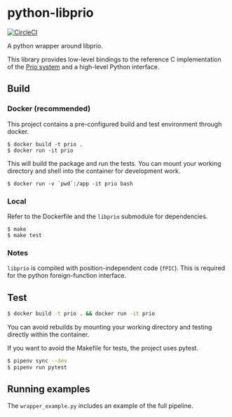 # python-libprio
[![CircleCI](https://circleci.com/gh/acmiyaguchi/python-libprio.svg?style=svg)](https://circleci.com/gh/acmiyaguchi/python-libprio)

A python wrapper around libprio.

This library provides low-level bindings to the reference C implementation of the [Prio system](https://github.com/mozilla/libprio) and a high-level Python interface.


## Build

### Docker (recommended)

This project contains a pre-configured build and test environment through docker.

```
$ docker build -t prio .
$ docker run -it prio
```
This will build the package and run the tests.
You can mount your working directory and shell into the container for development work.

```
$ docker run -v `pwd`:/app -it prio bash
```

### Local

Refer to the Dockerfile and the `libprio` submodule for dependencies.

```
$ make
$ make test
```

### Notes

`libprio` is compiled with position-independent code (`fPIC`).
This is required for the python foreign-function interface.


## Test

```bash
$ docker build -t prio . && docker run -it prio
```
You can avoid rebuilds by mounting your working directory and testing directly within the container.

If you want to avoid the Makefile for tests, the project uses pytest.
```bash
$ pipenv sync --dev
$ pipenv run pytest
```

## Running examples

The `wrapper_example.py` includes an example of the full pipeline.
